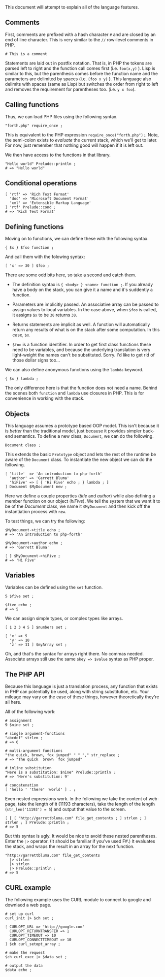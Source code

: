
This document will attempt to explain all of the language features.

Comments
------------------

First, comments are prefixed with a hash character `#` and are closed by an end of line
character. This is very similar to the `//` row-level comments in PHP.

    # This is a comment
    

Statements are laid out in postfix notation. That is, in PHP the tokens are parsed left to
right and the function call comes first (i.e. `foo(x,y)` ). Lisp is similar to this, but the
parenthesis comes before the function name and the parameters are delimited by spaces (i.e.
`(foo x y)` ).  This language also delimits with spaces (same as Lisp) but switches the order
from right to left and removes the requirement for parentheses too.  (i.e. `y x foo`).

Calling functions
-----------------

Thus, we can load PHP files using the following syntax. 

    "forth.php" require_once ;
    

This is equivalent to the PHP expression `require_once("forth.php");`. Note, the semi-colon
exists to *evaluate* the current stack, which we'll get to later. For now, just remember that
nothing good will happen if it is left out.

We then have access to the functions in that library.

    "Hello world" Prelude::println ;
    # => "Hello world"
    

Conditional operations
----------------------

    [ 'rtf' => 'Rich Text Format'
      'doc' => 'Microsoft Document Format'
      'xml' => 'Extensible Markup Language'
    ] 'rtf' Prelude::cond ;
    # => 'Rich Text Format'

Defining functions
------------------

Moving on to functions, we can define these with the following syntax.

    { $x } $foo function ;
    

And call them with the folowing syntax:

    [ 'x' => 30 ] $foo ;
    

There are some odd bits here, so take a second and catch them. 

* The definition syntax is `{ <body> } <name> function ;`. If you already have a body on the
  stack, you
  can give it a name and it's suddently a function.

* Parameters are implicitly passed. An associative array can be passed to assign values to 
  local variables. In the case above, when `$foo` is called, it assigns `$x` to be `30` 
  returns `30`.

* Returns statements are implicit as well. A function will automatically return any results
  of what is on the stack after some computation. In this case, `$x`.

* `$foo` is a function identifier. In order to get first class functions these need to be
  variables, and because the underlying translation is very light-weight the names can't be
  substituted. Sorry. I'd like to get rid of those dollar signs too...

We can also define anonymous functions using the `lambda` keyword.

    { $x } lambda ;
    

The only difference here is that the function does not need a name. Behind the scenes both
`function` and `lambda` use closures in PHP. This is for convenience in working with the
stack.

Objects
-----------------

This language assumes a prototype based OOP model. This isn't because it is *better* than the
traditional model, just because it provides simpler back-end semantics. To define a new class,
`Document`, we can do the following.

    Document class ;
    

This extends the basic `Prototype` object and lets the rest of the runtime be aware of the
`Document` class. To instantiate the new object we can do the following.

    [ 'title'  => 'An introduction to php-forth' 
      'author' => 'Garrett Bluma'
      'hiFive' => [ { 'Hi Five' echo ; } lambda ; ]
    ] Document $MyDocument new ;
    

Here we define a couple properties (*title* and *author*) while also defining a member
function on our object (*hiFive*). We tell the system that we want it to be of the *Document*
class, we name it `$MyDocument` and then kick off the instantiation process with `new`.

To test things, we can try the following:

    $MyDocument->title echo ;
    # => 'An introduction to php-forth'
    
    $MyDocument->author echo ;
    # => 'Garrett Bluma'
    
    [ ] $MyDocument->hiFive ;
    # => 'Hi Five'
    

Variables
---------

Variables can be defined using the `set` function. 

    5 $five set ;
    
    $five echo ;
    # => 5

We can assign simple types, or complex types like arrays.

    [ 1 2 3 4 5 ] $numbers set ;
    
    [ 'x' => 9
      'y' => 10
      'z' => 11 ] $myArray set ;
    

Oh, and that's the syntax for arrays right there. No commas needed. Associate arrays still use
the same `$key => $value` syntax as PHP proper.


The PHP API
-----------

Because this language is just a translation process, any function that exists in PHP can
potentially be used, along with string substitution, etc. Your mileage may vary on the ease of
these things, however theoretically they're all here.

All of the following work:

    # assignment
    9 $nine set ;
    
    # single argument-functions
    "abcdef" strlen ;
    # => 6
    
    # multi-argument functions
    "the quick, brown, fox jumped" " " "," str_replace ;
    # => "The quick  brown  fox jumped"
    
    # inline substitution
    "Here is a substitution: $nine" Prelude::println ;
    # => 'Here's substitution: 9'
    
    # concatenation
    [ 'hello ' 'there' 'world' ] . ;   
    

Even nested expressions work. In the following we take the content of web-page, take the
length of it (11193 characters), take the length of the length (`str_len('11193') = 5`) and
output that value to the screen.

    [ [ [ "http://garrettbluma.com" file_get_contents ; ] strlen ; ] strlen ; ] Prelude::println ;
    # => 5
    

But this syntax is ugly. It would be nice to avoid these nested parentheses. Enter the `|>`
operator. (It should be familiar if you've used F#.) It evaluates the stack, and wraps the
result in an array for the next function. 

    "http://garrettbluma.com" file_get_contents 
      |> strlen 
      |> strlen 
      |> Prelude::println ;
    # => 5
    

CURL example
------------

The following example uses the CURL module to connect to google and downlaod a web page.

    # set up curl
    curl_init |> $ch set ;
    
    [ CURLOPT_URL => 'http://google.com'
      CURLOPT_RETURNTRANSFER => 1 
      CURLOPT_TIMEOUT => 10
      CURLOPT_CONNECTTIMEOUT => 10
    ] $ch curl_setopt_array ;
    
    # make the request
    $ch curl_exec |> $data set ;
    
    # output the data
    $data echo ;







